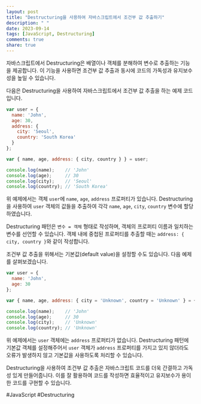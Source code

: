 ```yaml
---
layout: post
title: "Destructuring을 사용하여 자바스크립트에서 조건부 값 추출하기"
description: " "
date: 2023-09-14
tags: [JavaScript, Destructuring]
comments: true
share: true
---
```


자바스크립트에서 Destructuring은 배열이나 객체를 분해하여 변수로 추출하는 기능을 제공합니다. 이 기능을 사용하면 조건부 값 추출과 동시에 코드의 가독성과 유지보수성을 높일 수 있습니다.

다음은 Destructuring을 사용하여 자바스크립트에서 조건부 값 추출을 하는 예제 코드입니다.

```javascript
var user = {
  name: 'John',
  age: 30,
  address: {
    city: 'Seoul',
    country: 'South Korea'
  }
};

var { name, age, address: { city, country } } = user;

console.log(name);    // 'John'
console.log(age);     // 30
console.log(city);    // 'Seoul'
console.log(country); // 'South Korea'
```

위 예제에서는 객체 `user`에 `name`, `age`, `address` 프로퍼티가 있습니다. Destructuring을 사용하여 `user` 객체의 값들을 추출하여 각각 `name`, `age`, `city`, `country` 변수에 할당하였습니다.

Destructuring 패턴은 `변수 = 객체` 형태로 작성하며, 객체의 프로퍼티 이름과 일치하는 변수를 선언할 수 있습니다. 객체 내에 중첩된 프로퍼티를 추출할 때는 `address: { city, country }`와 같이 작성합니다.

조건부 값 추출을 위해서는 기본값(default value)을 설정할 수도 있습니다. 다음 예제를 살펴보겠습니다.

```javascript
var user = {
  name: 'John',
  age: 30
};

var { name, age, address: { city = 'Unknown', country = 'Unknown' } = {} } = user;

console.log(name);    // 'John'
console.log(age);     // 30
console.log(city);    // 'Unknown'
console.log(country); // 'Unknown'
```

위 예제에서는 `user` 객체에는 `address` 프로퍼티가 없습니다. Destructuring 패턴에 기본값 객체를 설정해주어서 `user` 객체가 `address` 프로퍼티를 가지고 있지 않더라도 오류가 발생하지 않고 기본값을 사용하도록 처리할 수 있습니다.

Destructuring을 사용하여 조건부 값 추출은 자바스크립트 코드를 더욱 간결하고 가독성 있게 만들어줍니다. 이를 잘 활용하여 코드를 작성하면 효율적이고 유지보수가 용이한 코드를 구현할 수 있습니다.

#JavaScript #Destructuring
